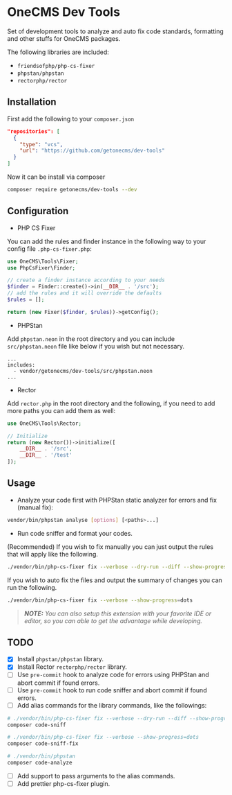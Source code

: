 # OneCMS Dev Tools

Set of development tools to analyze and auto fix code standards, formatting and other stuffs for OneCMS packages.

The following libraries are included:

- `friendsofphp/php-cs-fixer`
- `phpstan/phpstan`
- `rectorphp/rector`

## Installation

First add the following to your `composer.json`

```json
"repositories": [
  {
    "type": "vcs",
    "url": "https://github.com/getonecms/dev-tools"
  }
]
```

Now it can be install via composer

```bash
composer require getonecms/dev-tools --dev
```

## Configuration

- PHP CS Fixer
  
You can add the rules and finder instance in the following way to your config file `.php-cs-fixer.php`:

```php
use OneCMS\Tools\Fixer;
use PhpCsFixer\Finder;

// create a finder instance according to your needs
$finder = Finder::create()->in(__DIR__ . '/src');
// add the rules and it will override the defaults
$rules = [];

return (new Fixer($finder, $rules))->getConfig();
```

- PHPStan

Add `phpstan.neon` in the root directory and you can include `src/phpstan.neon` file like below if you wish but not necessary.

```neon
...
includes:
  - vendor/getonecms/dev-tools/src/phpstan.neon
...
```

- Rector

Add `rector.php` in the root directory and the following, if you need to add more paths you can add them as well:

```php
use OneCMS\Tools\Rector;

// Initialize
return (new Rector())->initialize([
    __DIR__ . '/src',
    __DIR__ . '/test'
]);
```

## Usage

- Analyze your code first with PHPStan static analyzer for errors and fix (manual fix):

```bash
vendor/bin/phpstan analyse [options] [<paths>...]
```

- Run code sniffer and format your codes.

(Recommended) If you wish to fix manually you can just output the rules that will apply like the following.

```bash
./vendor/bin/php-cs-fixer fix --verbose --dry-run --diff --show-progress=dots
```

If you wish to auto fix the files and output the summary of changes you can run the following.

```bash
./vendor/bin/php-cs-fixer fix --verbose --show-progress=dots
```

>***NOTE:** You can also setup this extension with your favorite IDE or editor, so you can able to get the advantage while developing.*

## TODO

- [x] Install `phpstan/phpstan` library.
- [x] Install Rector `rectorphp/rector` library.
- [ ] Use `pre-commit` hook to analyze code for errors using PHPStan and abort commit if found errors.
- [ ] Use `pre-commit` hook to run code sniffer and abort commit if found errors.
- [ ] Add alias commands for the library commands, like the followings:

```bash
# ./vendor/bin/php-cs-fixer fix --verbose --dry-run --diff --show-progress=dots
composer code-sniff

# ./vendor/bin/php-cs-fixer fix --verbose --show-progress=dots
composer code-sniff-fix

# ./vendor/bin/phpstan
composer code-analyze
```

- [ ] Add support to pass arguments to the alias commands.
- [ ] Add prettier php-cs-fixer plugin.
